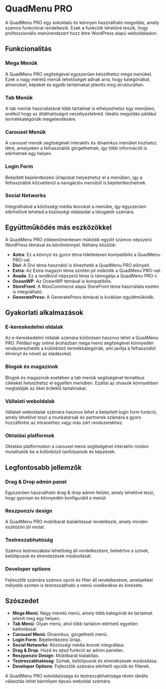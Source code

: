 # QuadMenu PRO

A QuadMenu PRO egy sokoldalú és könnyen használható megoldás, amely számos funkcióval rendelkezik. Ezek a funkciók lehetővé teszik, hogy professzionális menürendszert hozz létre WordPress alapú weboldaladon. 

## Funkcionalitás

### Mega Menük
A QuadMenu PRO segítségével egyszerűen készíthetsz mega menüket. Ezek a nagy méretű menük lehetőséget adnak arra, hogy kategóriákat, almenüket, képeket és egyéb tartalmakat jeleníts meg strukturáltan.

### Tab Menük
A tab menük használatával több tartalmat is elhelyezhetsz egy menüben, anélkül hogy az átláthatóságot veszélyeztetnéd. Ideális megoldás például termékkategóriák megjelenítésére.

### Carousel Menük
A carousel menük segítségével interaktív és dinamikus menüket hozhatsz létre, amelyeken a felhasználók görgethetnek, így több információt is elérhetnek egy helyen.

### Login Form
Beépített bejelentkezési űrlapokat helyezhetsz el a menüben, így a felhasználók közvetlenül a navigációs menüből is bejelentkezhetnek.

### Social Networks
Integrálhatod a közösségi média ikonokat a menübe, így egyszerűen elérhetővé teheted a közösségi oldalaidat a látogatók számára.

## Együttműködés más eszközökkel

A QuadMenu PRO zökkenőmentesen működik együtt számos népszerű WordPress témával és bővítménnyel. Néhány közülük:

- **Astra**: Ez a könnyű és gyors téma tökéletesen kompatibilis a QuadMenu PRO-val.
- **Divi**: A Divi téma használói is élvezhetik a QuadMenu PRO előnyeit.
- **Extra**: Az Extra magazin téma szintén jól működik a QuadMenu PRO-val.
- **Avada**: Ez a rendkívül népszerű téma is támogatja a QuadMenu PRO-t.
- **OceanWP**: Az OceanWP témával is kompatibilis.
- **StoreFront**: A WooCommerce alapú StoreFront téma használata esetén is integrálható.
- **GeneratePress**: A GeneratePress témával is kiválóan együttműködik.

## Gyakorlati alkalmazások

### E-kereskedelmi oldalak
Az e-kereskedelmi oldalak számára különösen hasznos lehet a QuadMenu PRO. Például egy online áruházban mega menü segítségével könnyedén rendszerezhetők a különböző termékkategóriák, ami javítja a felhasználói élményt és növeli az eladásokat.

### Blogok és magazinok
Blogok és magazinok esetében a tab menük segítségével tematikus cikkeket helyezhetsz el egyetlen menüben. Ezáltal az olvasók könnyebben megtalálják az őket érdeklő tartalmakat.

### Vállalati weboldalak
Vállalati weboldalak számára hasznos lehet a beépített login form funkció, amely lehetővé teszi a munkatársak és partnerek számára a gyors hozzáférést az intranethez vagy más zárt rendszerekhez.

### Oktatási platformok
Oktatási platformokon a carousel menü segítségével interaktív módon mutathatók be a különböző tanfolyamok és képzések.

## Legfontosabb jellemzők

### Drag & Drop admin panel
Egyszerűen használható drag & drop admin felület, amely lehetővé teszi, hogy gyorsan és könnyedén konfiguráld a menüt.

### Reszponzív design
A QuadMenu PRO mobilbarát kialakítással rendelkezik, amely minden eszközön jól mutat.

### Testreszabhatóság
Számos testreszabási lehetőség áll rendelkezésre, beleértve a színek, betűtípusok és elrendezések módosítását.

### Developer options
Fejlesztők számára számos opció és filter áll rendelkezésre, amelyekkel mélyebb szinten is testreszabható a menü viselkedése és kinézete.

## Szószedet

- **Mega Menü**: Nagy méretű menü, amely több kategóriát és tartalmat jelenít meg egy helyen.
- **Tab Menü**: Olyan menü, ahol több tartalom elérhető egyetlen kattintással.
- **Carousel Menü**: Dinamikus, görgethető menü.
- **Login Form**: Bejelentkezési űrlap.
- **Social Networks**: Közösségi média ikonok integrálása.
- **Drag & Drop**: Húzd és ejtsd funkció az admin panelen.
- **Reszponzív Design**: Mobilbarát kialakítás.
- **Testreszabhatóság**: Színek, betűtípusok és elrendezések módosítása.
- **Developer Options**: Fejlesztők számára elérhető opciók és filterek.

A QuadMenu PRO sokoldalúsága és testreszabhatósága révén ideális választás lehet bármilyen típusú weboldal számára.